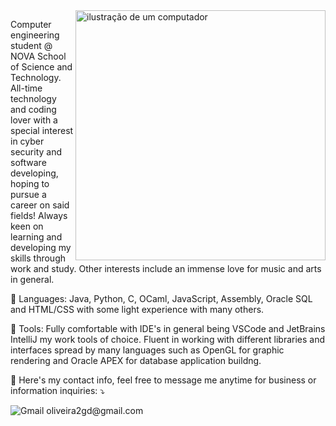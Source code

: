 <img src="https://raw.githubusercontent.com/MicaelliMedeiros/micaellimedeiros/master/image/computer-illustration.png" alt="ilustração de um computador" min-width="400px" max-width="400px" width="400px" align="right">

<p align="left"> 
  Computer engineering student @ NOVA School of Science and Technology.
  All-time technology and coding lover with a special interest in cyber security and software developing, hoping to pursue a career on said fields!
  Always keen on learning and developing my skills through work and study.
  Other interests include an immense love for music and arts in general.
</p>

<p align="left">
  🦄 Languages: Java, Python, C, OCaml, JavaScript, Assembly, Oracle SQL and HTML/CSS with some light experience with many others.
</p>

<p align="left">
  💼 Tools: Fully comfortable with IDE's in general being VSCode and JetBrains IntelliJ my work tools of choice. Fluent in working with different libraries and interfaces spread by many languages such as OpenGL for graphic rendering and Oracle APEX for database application buildng.
</p>

<p align="left">
  💌 Here's my contact info, feel free to message me anytime for business or information inquiries: ⤵️
</p>

<p align="left">
  <img src="https://img.shields.io/badge/-Gmail-FF0000?style=flat-square&labelColor=FF0000&logo=gmail&logoColor=white" alt="Gmail"/></a>
  oliveira2gd@gmail.com
</p>
